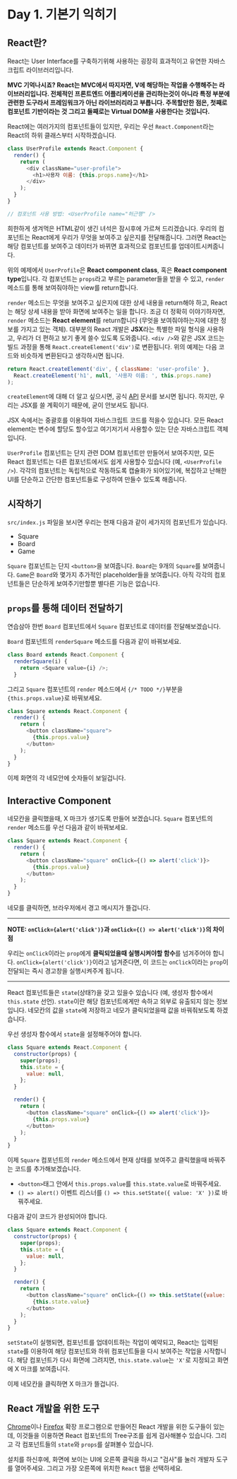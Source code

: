 # Day 1. 기본기 익히기

## React란?

React는 User Interface를 구축하기위해 사용하는 굉장히 효과적이고 유연한 자바스크립트 라이브러리입니다.

**MVC 기억나시죠? React는 MVC에서 따지자면, V에 해당하는 작업을 수행해주는 라이브러리입니다. 전체적인 프론트엔드 어플리케이션을 관리하는것이 아니라 특정 부분에 관련한 도구라서 프레임워크가 아닌 라이브러리라고 부릅니다. 주목할만한 점은, 첫째로 컴포넌트 기반이라는 것 그리고 둘째로는 Virtual DOM을 사용한다는 것입니다.**

React에는 여러가지의 컴포넌트들이 있지만, 우리는 우선 `React.Component`라는 React의 하위 클래스부터 시작하겠습니다.

```javascript
class UserProfile extends React.Component {
  render() {
    return (
      <div className="user-profile">
        <h1>사용자 이름: {this.props.name}</h1>
      </div>
    );
  }
}

// 컴포넌트 사용 방법: <UserProfile name="허근행" />
```

희한하게 생겨먹은 HTML같이 생긴 녀석은 잠시후에 가르쳐 드리겠습니다. 우리의 컴포넌트는 React에게 우리가 무엇을 보여주고 싶은지를 전달해줍니다. 그러면 React는 해당 컴포넌트를 보여주고 데이터가 바뀌면 효과적으로 컴포넌트를 업데이트시켜줍니다.

위의 예제에서 `UserProfile`은 **React component class**, 혹은 **React component type**입니다. 각 컴포넌트는 `props`라고 부르는 parameter들을 받을 수 있고, `render` 메소드를 통해 보여줘야하는 view를 return합니다.

`render` 메소드는 무엇을 보여주고 싶은지에 대한 상세 내용을 return해야 하고, React는 해당 상세 내용을 받아 화면에 보여주는 일을 합니다. 조금 더 정확히 이야기하자면, `render` 메소드는 **React element**를 return합니다 (무엇을 보여줘야하는지에 대한 정보를 가지고 있는 객체). 대부분의 React 개발은 **JSX**라는 특별한 파일 형식을 사용하고, 우리가 더 편하고 보기 좋게 쓸수 있도록 도와줍니다. `<div />`와 같은 JSX 코드는 빌드 과정을 통해 `React.createElement('div')`로 변환됩니다. 위의 예제는 다음 코드와 비슷하게 변환된다고 생각하시면 됩니다.

```javascript
return React.createElement('div', { className: 'user-profile' },
  React.createElement('h1', null, '사용자 이름: ', this.props.name)
);
```

`createElement`에 대해 더 알고 싶으시면, 공식 [API](https://reactjs.org/docs/react-api.html#createelement) 문서를 보시면 됩니다. 하지만, 우리는 JSX를 쓸 계획이기 때문에, 굳이 안보셔도 됩니다.

JSX 속에서는 중괄호를 이용하여 자바스크립트 코드를 적을수 있습니다. 모든 React element는 변수에 할당도 할수있고 여기저기서 사용할수 있는 단순 자바스크립트 객체입니다.

`UserProfile` 컴포넌트는 단지 관련 DOM 컴포넌트만 만들어서 보여주지만, 모든 React 컴포넌트는 다른 컴포넌트에서도 쉽게 사용할수 있습니다 (예, `<UserProfile />`). 각각의 컴포넌트는 독립적으로 작동하도록 캡슐화가 되어있기에, 복잡하고 난해한 UI를 단순하고 간단한 컴포넌트들로 구성하여 만들수 있도록 해줍니다.

## 시작하기

`src/index.js` 파일을 보시면 우리는 현재 다음과 같이 세가지의 컴포넌트가 있습니다.

* Square
* Board
* Game

`Square` 컴포넌트는 단지 `<button>`을 보여줍니다. `Board`는 9개의 `Square`를 보여줍니다. `Game`은 `Board`와 몇가지 추가적인 placeholder들을 보여줍니다. 아직 각각의 컴포넌트들은 단순하게 보여주기만할뿐 별다른 기능은 없습니다.

## `props`를 통해 데이터 전달하기

연습삼아 한번 `Board` 컴포넌트에서 `Square` 컴포넌트로 데이터를 전달해보겠습니다.

`Board` 컴포넌트의 `renderSquare` 메소드를 다음과 같이 바꿔보세요.

```javascript
class Board extends React.Component {
  renderSquare(i) {
    return <Square value={i} />;
  }
```

그리고 `Square` 컴포넌트의 `render` 메소드에서 `{/* TODO */}`부분을 `{this.props.value}`로 바꿔보세요.

```javascript
class Square extends React.Component {
  render() {
    return (
      <button className="square">
        {this.props.value}
      </button>
    );
  }
}
```

이제 화면의 각 네모안에 숫자들이 보일겁니다.

## Interactive Component

네모칸을 클릭했을때, X 마크가 생기도록 만들어 보겠습니다. `Square` 컴포넌트의 `render` 메소드를 우선 다음과 같이 바꿔보세요.

```javascript
class Square extends React.Component {
  render() {
    return (
      <button className="square" onClick={() => alert('click')}>
        {this.props.value}
      </button>
    );
  }
}
```

네모를 클릭하면, 브라우저에서 경고 메시지가 뜰겁니다.

---

**NOTE: `onClick={alert('click')}`과 `onClick={() => alert('click')}`의 차이점**

우리는 `onClick`이라는 `prop`에게 **클릭되었을때 실행시켜야할 함수**를 넘겨주어야 합니다. `onClick={alert('click')}`이라고 넘겨준다면, 이 코드는 `onClick`이라는 `prop`이 전달되는 즉시 경고창을 실행시켜주게 됩니다.

---

React 컴포넌트들은 `state`(상태?)을 갖고 있을수 있습니다 (예, 생성자 함수에서 `this.state` 선언). `state`이란 해당 컴포넌트에게만 속하고 외부로 유출되지 않는 정보입니다. 네모칸의 값을 `state`에 저장하고 네모가 클릭되었을때 값을 바꿔줘보도록 하겠습니다.

우선 생성자 함수에서 `state`을 설정해주어야 합니다.

```javascript
class Square extends React.Component {
  constructor(props) {
    super(props);
    this.state = {
      value: null,
    };
  }

  render() {
    return (
      <button className="square" onClick={() => alert('click')}>
        {this.props.value}
      </button>
    );
  }
}
```

이제 `Square` 컴포넌트의 `render` 메소드에서 현재 상태를 보여주고 클릭했을때 바꿔주는 코드를 추가해보겠습니다.

* `<button>`태그 안에서 `this.props.value`를 `this.state.value`로 바꿔주세요.
* `() => alert()` 이벤트 리스너를 `() => this.setState({ value: 'X' })`로 바꿔주세요.

다음과 같이 코드가 완성되어야 합니다.

```javascript
class Square extends React.Component {
  constructor(props) {
    super(props);
    this.state = {
      value: null,
    };
  }

  render() {
    return (
      <button className="square" onClick={() => this.setState({value: 'X'})}>
        {this.state.value}
      </button>
    );
  }
}
```

`setState`이 실행되면, 컴포넌트를 업데이트하는 작업이 예약되고, React는 입력된 `state`를 이용하여 해당 컴포넌트와 하위 컴포넌트들을 다시 보여주는 작업을 시작합니다. 해당 컴포넌트가 다시 화면에 그려지면, `this.state.value`는 `'X'`로 지정되고 화면에 X 마크를 보여줍니다.

이제 네모칸을 클릭하면 X 마크가 뜰겁니다.

## React 개발을 위한 도구

[Chrome](https://chrome.google.com/webstore/detail/react-developer-tools/fmkadmapgofadopljbjfkapdkoienihi?hl=en)이나 [Firefox](https://addons.mozilla.org/en-US/firefox/addon/react-devtools/) 확장 프로그램으로 만들어진 React 개발을 위한 도구들이 있는데, 이것들을 이용하면 React 컴포넌트의 Tree구조를 쉽게 검사해볼수 있습니다. 그리고 각 컴포넌트들의 `state`와 `props`를 살펴볼수 있습니다.

설치를 하신후에, 화면에 보이는 UI에 오른쪽 클릭을 하시고 "검사"를 눌러 개발자 도구를 열어주세요. 그리고 가장 오른쪽에 위치한 `React` 탭을 선택하세요.
